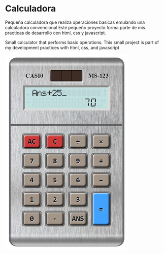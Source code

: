 # Calculadora
Pequeña calculadora que realiza operaciones basicas emulando una calculadora convencional
Este pequeño proyecto forma parte de mis practicas de desarrollo con html, css y javascript.

Small calculator that performs basic operations.
This small project is part of my development practices with html, css, and javascript

![Calculadora](preview.jpg)
